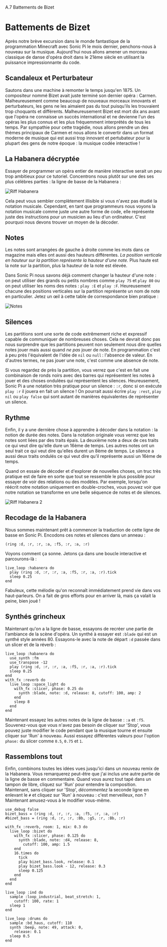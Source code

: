 A.7 Battements de Bizet

# Battements de Bizet

Après notre brève excursion dans le monde fantastique de la programmation Minecraft avec Sonic Pi le mois dernier, penchons-nous à nouveau sur la musique. Aujourd'hui nous allons amener un morceau classique de danse d'opéra droit dans le 21ème siècle en utilisant la puissance impressionnante du code.

## Scandaleux et Perturbateur

Sautons dans une machine à remonter le temps jusqu'en 1875. Un compositeur nommé Bizet avait juste terminé son dernier opéra : Carmen. Malheureusement comme beaucoup de nouveaux morceaux innovants et perturbateurs, les gens ne les aimaient pas du tout puisqu'ils les trouvaient trop choquants et différents. Malheureusement Bizet est mort dix ans avant que l'opéra ne connaisse un succès international et ne devienne l'un des opéras les plus connus et les plus fréquemment interprétés de tous les temps. Par sympathie pour cette tragédie, nous allons prendre un des thèmes principaux de Carmen et nous allons le convertir dans un format moderne de musique qui est aussi trop innovant et pertubateur pour la plupart des gens de notre époque : la musique codée interactive !

## La Habanera décryptée

Essayer de programmer un opéra entier de manière interactive serait un peu trop ambitieux pour ce tutoriel. Concentrons nous plutôt sur une des ses plus célèbres parties : la ligne de basse de la Habanera :

![Riff Habanera](../../../etc/doc/images/tutorial/articles/A.07-bizet/habanera.png)

Cela peut vous sembler complètement illisible si vous n'avez pas étudié la notation musicale. Cependant, en tant que programmeurs nous voyons la notation musicale comme juste une autre forme de code, elle représente juste des instructions pour un musicien au lieu d'un ordinateur. C'est pourquoi nous devons trouver un moyen de la décoder.

## Notes

Les notes sont arrangées de gauche à droite comme les mots dans ce magazine mais elles ont aussi des hauteurs différentes. *La position verticale en hauteur sur la partition représente la hauteur d'une note.* Plus haute est la note sur la partition, plus la hauteur de la note est élevée.

Dans Sonic Pi nous savons déjà comment changer la hauteur d'une note : on peut utiliser des grands ou petits nombres comme `play 75` et `play 80` ou on peut utiliser les noms des notes : `play :E` et `play :F`. Heureusement chacune des positions verticales sur la partition représente un nom de note en particulier. Jetez un œil à cette table de correspondance bien pratique :

![Notes](../../../etc/doc/images/tutorial/articles/A.07-bizet/notes.png)

## Silences

Les partitions sont une sorte de code extrêmement riche et expressif capable de communiquer de nombreuses choses. Cela ne devrait donc pas nous surprendre que les partitions peuvent non seulement nous dire quelles notes jouer mais aussi quand *ne pas* jouer de note. En programmation c'est à peu près l'équivalent de l'idée de `nil` ou `null` : l'absence de valeur. En d'autres termes, ne pas jouer une note, c'est comme une absence de note.

Si vous regardez de près la partition, vous verrez que c'est en fait une combinaison de ronds noirs avec des barres qui représentent les notes à jouer et des choses ondulées qui représentent les silences. Heureusement, Sonic Pi a une notation très pratique pour un silence : `:r`, donc si on exécute `play :r` il jouera en fait un silence ! On pourrait aussi écrire `play :rest`, `play nil` ou `play false` qui sont autant de manières équivalentes de représenter un silence.

## Rythme

Enfin, il y a une dernière chose à apprendre à décoder dans la notation : la notion de durée des notes. Dans la notation originale vous verrez que les notes sont liées par des traits épais. La deuxième note a deux de ces traits ce qui veut dire qu'elle dure un 16ème de temps. Les autres notes ont un seul trait ce qui veut dire qu'elles durent un 8ème de temps. Le silence a aussi deux traits ondulés ce qui veut dire qu'il représente aussi un 16ème de temps.

Quand on essaie de décoder et d'explorer de nouvelles choses, un truc très pratique est de faire en sorte que tout se ressemble le plus possible pour essayer de voir des relations ou des modèles. Par exemple, lorsqu'on réécrit notre notation uniquement en double-croches, vous pouvez voir que notre notation se transforme en une belle séquence de notes et de silences.

![Riff Habanera 2](../../../etc/doc/images/tutorial/articles/A.07-bizet/habanera2.png)

## Recodage de la Habanera

Nous sommes maintenant prêt à commencer la traduction de cette ligne de basse en Sonic Pi. Encodons ces notes et silences dans un anneau :

```
(ring :d, :r, :r, :a, :f5, :r, :a, :r)
```
    
Voyons comment ça sonne. Jetons ça dans une boucle interactive et parcourons-là :

```
live_loop :habanera do
  play (ring :d, :r, :r, :a, :f5, :r, :a, :r).tick
  sleep 0.25
end
```
    
Fabuleux, cette mélodie qu'on reconnaît immédiatement prend vie dans vos haut-parleurs. On a fait de gros efforts pour en arriver là, mais ça valait la peine, bien joué !
    
## Synthés grincheux

Maintenant qu'on a la ligne de basse, essayons de recréer une partie de l'ambiance de la scène d'opéra. Un synthé à essayer est `:blade` qui est un synthé style années 80. Essayons-le avec la note de départ `:d` passée dans un slicer et de la réverb :

```
live_loop :habanera do
  use_synth :fm
  use_transpose -12
  play (ring :d, :r, :r, :a, :f5, :r, :a, :r).tick
  sleep 0.25
end
with_fx :reverb do
  live_loop :space_light do
    with_fx :slicer, phase: 0.25 do
      synth :blade, note: :d, release: 8, cutoff: 100, amp: 2
    end
    sleep 8
  end
end
```

Maintenant essayez les autres notes de la ligne de basse : `:a` et `:f5`. Souvenez-vous que vous n'avez pas besoin de cliquer sur 'Stop', vous pouvez juste modifier le code pendant que la musique tourne et ensuite cliquer sur 'Run' à nouveau. Aussi essayez différentes valeurs pour l'option `phase:` du slicer comme `0.5`, `0.75` et `1`.

## Rassemblons tout

Enfin, combinons toutes les idées vues jusqu'ici dans un nouveau remix de la Habanera. Vous remarquerez peut-être que j'ai inclus une autre partie de la ligne de basse en commentaire. Quand vous aurez tout tapé dans un tampon de libre, cliquez sur 'Run' pour entendre la composition. Maintenant, sans cliquer sur 'Stop', *décommentez* la seconde ligne en enlevant le `#` et cliquez sur 'Run' à nouveau : c'est merveilleux, non ? Maintenant amusez-vous à le modifier vous-même.

```
use_debug false
bizet_bass = (ring :d, :r, :r, :a, :f5, :r, :a, :r)
#bizet_bass = (ring :d, :r, :r, :Bb, :g5, :r, :Bb, :r)
 
with_fx :reverb, room: 1, mix: 0.3 do
  live_loop :bizet do
    with_fx :slicer, phase: 0.125 do
      synth :blade, note: :d4, release: 8,
        cutoff: 100, amp: 1.5
    end
    16.times do
      tick
      play bizet_bass.look, release: 0.1
      play bizet_bass.look - 12, release: 0.3
      sleep 0.125
    end
  end
end
 
live_loop :ind do
  sample :loop_industrial, beat_stretch: 1,
    cutoff: 100, rate: 1
  sleep 1
end
 
live_loop :drums do
  sample :bd_haus, cutoff: 110
  synth :beep, note: 49, attack: 0,
    release: 0.1
  sleep 0.5
end
```
